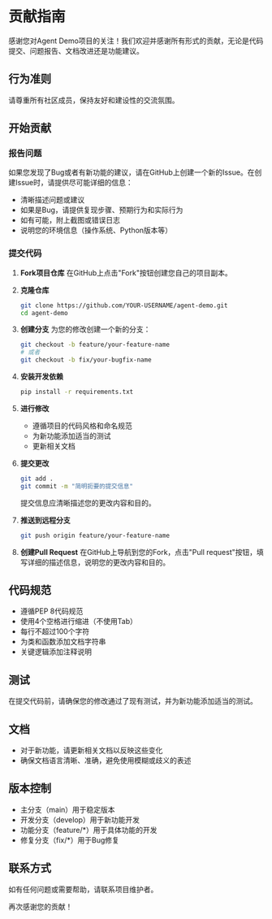 # 贡献指南

感谢您对Agent Demo项目的关注！我们欢迎并感谢所有形式的贡献，无论是代码提交、问题报告、文档改进还是功能建议。

## 行为准则

请尊重所有社区成员，保持友好和建设性的交流氛围。

## 开始贡献

### 报告问题

如果您发现了Bug或者有新功能的建议，请在GitHub上创建一个新的Issue。在创建Issue时，请提供尽可能详细的信息：

- 清晰描述问题或建议
- 如果是Bug，请提供复现步骤、预期行为和实际行为
- 如有可能，附上截图或错误日志
- 说明您的环境信息（操作系统、Python版本等）

### 提交代码

1. **Fork项目仓库**
   在GitHub上点击"Fork"按钮创建您自己的项目副本。

2. **克隆仓库**
   ```bash
   git clone https://github.com/YOUR-USERNAME/agent-demo.git
   cd agent-demo
   ```

3. **创建分支**
   为您的修改创建一个新的分支：
   ```bash
   git checkout -b feature/your-feature-name
   # 或者
   git checkout -b fix/your-bugfix-name
   ```

4. **安装开发依赖**
   ```bash
   pip install -r requirements.txt
   ```

5. **进行修改**
   - 遵循项目的代码风格和命名规范
   - 为新功能添加适当的测试
   - 更新相关文档

6. **提交更改**
   ```bash
   git add .
   git commit -m "简明扼要的提交信息"
   ```
   提交信息应清晰描述您的更改内容和目的。

7. **推送到远程分支**
   ```bash
   git push origin feature/your-feature-name
   ```

8. **创建Pull Request**
   在GitHub上导航到您的Fork，点击"Pull request"按钮，填写详细的描述信息，说明您的更改内容和目的。

## 代码规范

- 遵循PEP 8代码规范
- 使用4个空格进行缩进（不使用Tab）
- 每行不超过100个字符
- 为类和函数添加文档字符串
- 关键逻辑添加注释说明

## 测试

在提交代码前，请确保您的修改通过了现有测试，并为新功能添加适当的测试。

## 文档

- 对于新功能，请更新相关文档以反映这些变化
- 确保文档语言清晰、准确，避免使用模糊或歧义的表述

## 版本控制

- 主分支（main）用于稳定版本
- 开发分支（develop）用于新功能开发
- 功能分支（feature/*）用于具体功能的开发
- 修复分支（fix/*）用于Bug修复

## 联系方式

如有任何问题或需要帮助，请联系项目维护者。

再次感谢您的贡献！